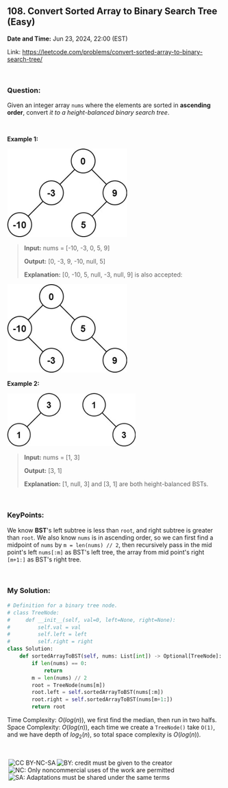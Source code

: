 ## 108. Convert Sorted Array to Binary Search Tree (Easy)
**Date and Time:** Jun 23, 2024, 22:00 (EST)

Link: https://leetcode.com/problems/convert-sorted-array-to-binary-search-tree/

<br>

### Question:
Given an integer array `nums` where the elements are sorted in **ascending order**, convert _it to a height-balanced binary search tree_.

<br>

**Example 1:**

<img src="../images/108_1.jpg" width=280>

> **Input:** nums = [-10, -3, 0, 5, 9]
>
> **Output:** [0, -3, 9, -10, null, 5]
>
> **Explanation:** [0, -10, 5, null, -3, null, 9] is also accepted:

<img src="../images/108_2.jpg" width=280>

**Example 2:**

<img src="../images/108_3.jpg" width=300>

> **Input:** nums = [1, 3]
> 
> **Output:** [3, 1]
>
> **Explanation:** [1, null, 3] and [3, 1] are both height-balanced BSTs.

<br>

### KeyPoints: 
We know **BST**'s left subtree is less than `root`, and right subtree is greater than `root`. We also know `nums` is in ascending order, so we can first find a midpoint of `nums` by `m = len(nums) // 2`, then recursively pass in the mid point's left `nums[:m]` as BST's left tree, the array from mid point's right `[m+1:]` as BST's right tree.

<br>

### My Solution:
```python
# Definition for a binary tree node.
# class TreeNode:
#     def __init__(self, val=0, left=None, right=None):
#         self.val = val
#         self.left = left
#         self.right = right
class Solution:
    def sortedArrayToBST(self, nums: List[int]) -> Optional[TreeNode]:
        if len(nums) == 0:
            return
        m = len(nums) // 2
        root = TreeNode(nums[m])
        root.left = self.sortedArrayToBST(nums[:m])
        root.right = self.sortedArrayToBST(nums[m+1:])
        return root
```
Time Complexity: $O(log(n))$, we first find the median, then run in two halfs. <br>
Space Complexity: $O(log(n))$, each time we create a `TreeNode()` take `O(1)`, and we have depth of $log_2(n)$, so total space complexity is $O(log(n))$.

<br>

<img style="height:22px!important;margin-left:3px;vertical-align:text-bottom;" src="https://mirrors.creativecommons.org/presskit/icons/cc.svg?ref=chooser-v1" alt="CC BY-NC-SA" title="CC BY-NC-SA"><img style="height:22px!important;margin-left:3px;vertical-align:text-bottom;" src="https://mirrors.creativecommons.org/presskit/icons/by.svg?ref=chooser-v1" alt="BY: credit must be given to the creator" title="BY: credit must be given to the creator"><img style="height:22px!important;margin-left:3px;vertical-align:text-bottom;" src="https://mirrors.creativecommons.org/presskit/icons/nc.svg?ref=chooser-v1" alt="NC: Only noncommercial uses of the work are permitted" title="NC: Only noncommercial uses of the work are permitted"><img style="height:22px!important;margin-left:3px;vertical-align:text-bottom;" src="https://mirrors.creativecommons.org/presskit/icons/sa.svg?ref=chooser-v1" alt="SA: Adaptations must be shared under the same terms" title="SA: Adaptations must be shared under the same terms">